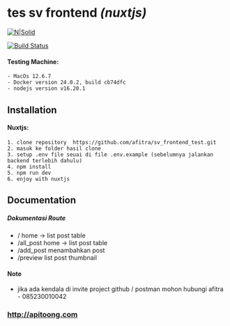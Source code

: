
# tes sv frontend  _(nuxtjs)_

[![N|Solid](https://cldup.com/dTxpPi9lDf.thumb.png)](https://nodesource.com/products/nsolid)

[![Build Status](https://travis-ci.org/joemccann/dillinger.svg?branch=master)](https://travis-ci.org/joemccann/dillinger)

#### Testing Machine:

    - MacOs 12.6.7
    - Docker version 24.0.2, build cb74dfc
    - nodejs version v16.20.1

## Installation
#### Nuxtjs:

    1. clone repository  https://github.com/afitra/sv_frontend_test.git
    2. masuk ke folder hasil clone
    3. setup .env file seuai di file .env.example (sebelumnya jalankan backend terlebih dahulu)
    4. npm install
    5. npm run dev
    6. enjoy with nuxtjs
## Documentation

##### Dokumentasi Route
- /                 home -> list post table
- /all_post         home -> list post table
- /add_post         menambahkan post
- /preview          list post thumbnail

#### Note

- jika ada kendala di invite project github / postman mohon hubungi afitra - 085230010042

### http://apitoong.com
